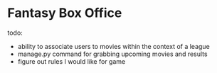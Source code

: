 # Fantasy Box Office

todo:

- ability to associate users to movies within the context of a league
- manage.py command for grabbing upcoming movies and results
- figure out rules I would like for game
